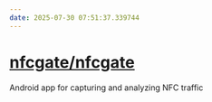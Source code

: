 ```yaml
---
date: 2025-07-30 07:51:37.339744
---
```


# [nfcgate/nfcgate](https://github.com/nfcgate/nfcgate)

Android app for capturing and analyzing NFC traffic